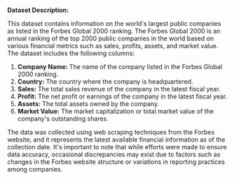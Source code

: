 **Dataset Description:**

This dataset contains information on the world's largest public companies as listed in the Forbes Global 2000 ranking. The Forbes Global 2000 is an annual ranking of the top 2000 public companies in the world based on various financial metrics such as sales, profits, assets, and market value. The dataset includes the following columns:

1. **Company Name:** The name of the company listed in the Forbes Global 2000 ranking.
2. **Country:** The country where the company is headquartered.
3. **Sales:** The total sales revenue of the company in the latest fiscal year.
4. **Profit:** The net profit or earnings of the company in the latest fiscal year.
5. **Assets:** The total assets owned by the company.
6. **Market Value:** The market capitalization or total market value of the company's outstanding shares.

The data was collected using web scraping techniques from the Forbes website, and it represents the latest available financial information as of the collection date. It's important to note that while efforts were made to ensure data accuracy, occasional discrepancies may exist due to factors such as changes in the Forbes website structure or variations in reporting practices among companies.

